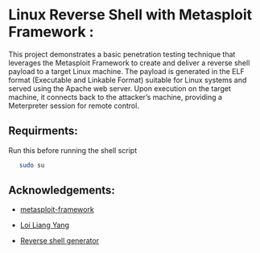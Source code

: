 
# Linux Reverse Shell with Metasploit Framework :

This project demonstrates a basic penetration testing technique that leverages the Metasploit Framework to create and deliver a reverse shell payload to a target Linux machine. The payload is generated in the ELF format (Executable and Linkable Format) suitable for Linux systems and served using the Apache web server. Upon execution on the target machine, it connects back to the attacker’s machine, providing a Meterpreter session for remote control.




## Requirments:

Run this before running the shell script

```bash
   sudo su  
```


## Acknowledgements:

- [metasploit-framework](https://github.com/rapid7/metasploit-framework)

- [Loi Liang Yang](https://www.youtube.com/watch?v=8rcMhYNtDPg&t=431s)

- [Reverse shell generator](https://www.revshells.com/)



